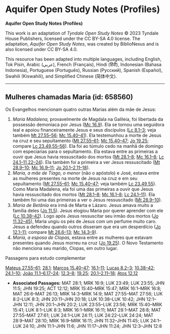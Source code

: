 # Aquifer Open Study Notes (Profiles)

**Aquifer Open Study Notes (Profiles)**

This work is an adaptation of *Tyndale Open Study Notes* © 2023 Tyndale House Publishers, licensed under the CC BY\-SA 4\.0 license. The adaptation, *Aquifer Open Study Notes*, was created by BiblioNexus and is also licensed under CC BY\-SA 4\.0\.

This resource has been adapted into multiple languages, including English, Tok Pisin, Arabic (عربي), French (Français), Hindi (हिंदी), Indonesian (Bahasa Indonesia), Portuguese (Português), Russian (Русский), Spanish (Español), Swahili (Kiswahili), and Simplified Chinese (简体中文).



--------------------------------

## Mulheres chamadas Maria (id: 658560)

Os Evangelhos mencionam quatro outras Marias além da mãe de Jesus:

1. *Maria Madalena,* provavelmente de Magdala na Galileia, foi libertada da possessão demoníaca por Jesus ([Mc 16\.9](https://ref.ly/Mark16:9)). Ela se tornou uma seguidora leal e apoiou financeiramente Jesus e seus discípulos ([Lc 8\.1–3](https://ref.ly/Luke8:1-Luke8:3); veja também [Mt 27\.55–56](https://ref.ly/Matt27:55-Matt27:56); [Mc 15\.40–41](https://ref.ly/Mark15:40-Mark15:41)). Ela testemunhou a morte de Jesus na cruz e seu sepultamento ([Mt 27\.55–61](https://ref.ly/Matt27:55-Matt27:61); [Mc 15\.40–47](https://ref.ly/Mark15:40-Mark15:47); [Jo 19\.25](https://ref.ly/John19:25); compare [Lc 23\.49](https://ref.ly/Luke23:49),[55–56](https://ref.ly/Luke23:55-Luke23:56)). Ela foi ao túmulo cedo na manhã de domingo com especiarias para o sepultamento. Ela estava entre as primeiras a ouvir que Jesus havia ressuscitado dos mortos ([Mt 28\.1–8](https://ref.ly/Matt28:1-Matt28:8); [Mc 16\.1–8](https://ref.ly/Mark16:1-Mark16:8); [Lc 24\.1–11](https://ref.ly/Luke24:1-Luke24:11),[22–24](https://ref.ly/Luke24:22-Luke24:24)). Ela também foi a primeira a ver Jesus ressuscitado ([Mt 28\.9–10](https://ref.ly/Matt28:9-Matt28:10); [Mc 16\.9–11](https://ref.ly/Mark16:9-Mark16:11); [Jo 20\.1–2](https://ref.ly/John20:1-John20:2),[11–18](https://ref.ly/John20:11-John20:18)).
2. *Maria, a mãe de Tiago, o menor* (não o apóstolo) e José, estava entre as mulheres presentes na morte de Jesus na cruz e em seu sepultamento ([Mt 27\.55–61](https://ref.ly/Matt27:55-Matt27:61); [Mc 15\.40–47](https://ref.ly/Mark15:40-Mark15:47); veja também [Lc 23\.49](https://ref.ly/Luke23:49),[55](https://ref.ly/Luke23:55)). Como Maria Madalena, ela foi uma das primeiras a ouvir que Jesus havia ressuscitado dos mortos ([Mt 28\.1–8](https://ref.ly/Matt28:1-Matt28:8); [Mc 16\.1–8](https://ref.ly/Mark16:1-Mark16:8); [Lc 24\.1–11](https://ref.ly/Luke24:1-Luke24:11)). Ela também foi uma das primeiras a ver o Jesus ressuscitado ([Mt 28\.9–10](https://ref.ly/Matt28:9-Matt28:10)).
3. *Maria de Betânia* era irmã de Marta e Lázaro. Jesus amava muito a família deles ([Jo 11\.5](https://ref.ly/John11:5)). Jesus elogiou Maria por querer aprender com ele ([Lc 10\.38–42](https://ref.ly/Luke10:38-Luke10:42)). Logo após Jesus ressuscitar seu irmão dos mortos ([Jo 11\.32–45](https://ref.ly/John11:32-John11:45)), Maria ungiu os pés de Jesus com um perfume muito caro. Jesus a defendeu quando outros disseram que era um desperdício ([Jo 12\.1–11](https://ref.ly/John12:1-John12:11); compare [Mt 26\.6–13](https://ref.ly/Matt26:6-Matt26:13); [Mc 14\.3–9](https://ref.ly/Mark14:3-Mark14:9)).
4. *Maria, a esposa de Clopas,* estava entre as mulheres que estavam presentes quando Jesus morreu na cruz ([Jo 19\.25](https://ref.ly/John19:25)). O Novo Testamento não menciona seu marido, Clopas, em outro lugar.

Passagens para estudo complementar

[Mateus 27\.55–61](https://ref.ly/Matt27:55-Matt27:61); [28\.1](https://ref.ly/Matt28:1); [Marcos 15\.40–47](https://ref.ly/Mark15:40-Mark15:47); [16\.1–11](https://ref.ly/Mark16:1-Mark16:11); [Lucas 8\.2–3](https://ref.ly/Luke8:2-Luke8:3); [10\.38–42](https://ref.ly/Luke10:38-Luke10:42); [24\.1–10](https://ref.ly/Luke24:1-Luke24:10); [João 11\.1–6](https://ref.ly/John11:1-John11:6),[17–24](https://ref.ly/John11:17-John11:24); [12\.3–8](https://ref.ly/John12:3-John12:8); [19\.25](https://ref.ly/John19:25); [20\.1–2](https://ref.ly/John20:1-John20:2),[11–18](https://ref.ly/John20:11-John20:18); [Atos 12\.12](https://ref.ly/Acts12:12)

* **Associated Passages:** MAT 28:1; MRK 16:9; LUK 23:49; LUK 23:55; JHN 11:5; JHN 19:25; ACT 12:12; MRK 15:40–MRK 15:47; MRK 16:1–MRK 16:8; MAT 26:6–MAT 26:13; MRK 14:3–MRK 14:9; MAT 27:55–MAT 27:56; LUK 8:2–LUK 8:3; JHN 20:11–JHN 20:18; LUK 10:38–LUK 10:42; JHN 12:1–JHN 12:11; JHN 20:1–JHN 20:2; LUK 23:55–LUK 23:56; MRK 15:40–MRK 15:41; LUK 8:1–LUK 8:3; MRK 16:1–MRK 16:11; MAT 28:1–MAT 28:8; MAT 27:55–MAT 27:61; LUK 24:1–LUK 24:11; LUK 24:22–LUK 24:24; MAT 28:9–MAT 28:10; MRK 16:9–MRK 16:11; JHN 11:32–JHN 11:45; LUK 24:1–LUK 24:10; JHN 11:1–JHN 11:6; JHN 11:17–JHN 11:24; JHN 12:3–JHN 12:8

